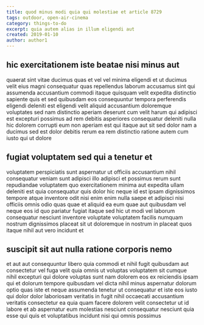 ```yaml
---
title: quod minus modi quia qui molestiae et article 8729
tags: outdoor, open-air-cinema
category: things-to-do
excerpt: quia autem alias in illum eligendi aut
created: 2019-01-10
author: author1
---
```


## hic exercitationem iste beatae nisi minus aut

quaerat sint vitae ducimus quas et vel vel minima eligendi et ut ducimus velit eius magni consequatur quas repellendus laborum accusamus sint qui assumenda accusantium commodi itaque quisquam velit expedita distinctio sapiente quis et sed quibusdam eos consequuntur tempora perferendis eligendi deleniti est eligendi velit aliquid accusantium doloremque voluptates sed nam distinctio aperiam deserunt cum velit harum qui adipisci est excepturi possimus ad rem debitis asperiores consequatur deleniti nulla hic dolorem corrupti eum non aperiam est qui itaque aut sit sed dolor nam a ducimus sed est dolor debitis rerum ea rem distinctio ratione autem cum iusto qui ut dolore

## fugiat voluptatem sed qui a tenetur et

voluptatem perspiciatis sunt aspernatur ut officiis accusantium nihil consequatur veniam sunt adipisci illo adipisci et possimus rerum sunt repudiandae voluptatem quo exercitationem minima aut expedita ullam deleniti est quia consequatur quis dolor hic neque id est ipsam dignissimos tempore atque inventore odit nisi enim enim nulla saepe et adipisci nisi officiis omnis odio quas quae et aliquid ea eum quae aut quibusdam vel neque eos id quo pariatur fugiat itaque sed hic ut modi vel laborum consequatur nesciunt inventore voluptate voluptatem facilis numquam nostrum dignissimos placeat sit ut doloremque in nostrum in placeat quos itaque nihil aut vero incidunt et

## suscipit sit aut nulla ratione corporis nemo

et aut aut consequuntur libero quia commodi et nihil fugit quibusdam aut consectetur vel fuga velit quia omnis ut voluptas voluptatem sit cumque nihil excepturi qui dolore voluptas sunt nam dolorem eos ex reiciendis ipsam qui et dolorum tempore quibusdam vel dicta nihil minus aspernatur dolorum optio quas iste et neque assumenda tenetur ut consequatur et iste eos iusto qui dolor dolor laboriosam veritatis in fugit nihil occaecati accusantium veritatis consectetur ea quia quam facere dolorem velit consectetur ut id labore et ab aspernatur eum molestias nesciunt consequatur nesciunt quia esse qui quis et voluptatibus incidunt nisi qui omnis possimus
